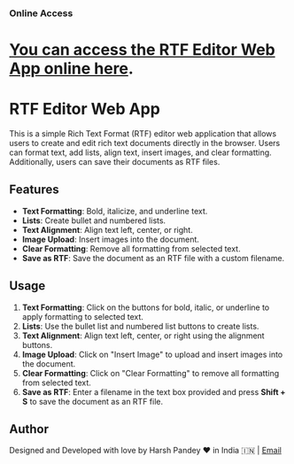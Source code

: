 ### Online Access

# [You can access the RTF Editor Web App online here](#).

# RTF Editor Web App

This is a simple Rich Text Format (RTF) editor web application that allows users to create and edit rich text documents directly in the browser. Users can format text, add lists, align text, insert images, and clear formatting. Additionally, users can save their documents as RTF files.

## Features

- **Text Formatting**: Bold, italicize, and underline text.
- **Lists**: Create bullet and numbered lists.
- **Text Alignment**: Align text left, center, or right.
- **Image Upload**: Insert images into the document.
- **Clear Formatting**: Remove all formatting from selected text.
- **Save as RTF**: Save the document as an RTF file with a custom filename.

## Usage

1. **Text Formatting**: Click on the buttons for bold, italic, or underline to apply formatting to selected text.
2. **Lists**: Use the bullet list and numbered list buttons to create lists.
3. **Text Alignment**: Align text left, center, or right using the alignment buttons.
4. **Image Upload**: Click on "Insert Image" to upload and insert images into the document.
5. **Clear Formatting**: Click on "Clear Formatting" to remove all formatting from selected text.
6. **Save as RTF**: Enter a filename in the text box provided and press **Shift + S** to save the document as an RTF file.

## Author

Designed and Developed with love by Harsh Pandey ❤️ in India 🇮🇳 | [Email](mailto:pandeyharsh407@gmail.com)
